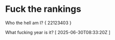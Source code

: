 # Fuck the rankings

Who the hell am I?
{ 22123403 }

What fucking year is it?
[ 2025-06-30T08:33:20Z ]
